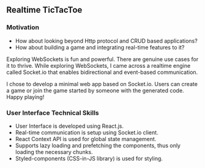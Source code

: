 ## Realtime TicTacToe

### Motivation

- How about looking beyond Http protocol and CRUD based applications?
- How about building a game and integrating real-time features to it?

Exploring WebSockets is fun and powerful. There are genuine use cases for it to thrive. While exploring WebSockets, I came across a realtime engine called Socket.io that enables bidirectional and event-based communication.

I chose to develop a minimal web app based on Socket.io. Users can create a game or join the game started by someone with
the generated code. Happy playing!

### User Interface Technical Skills

- User Interface is developed using React.js.
- Real-time communication is setup using Socket.io client.
- React Context API is used for global state management.
- Supports lazy loading and prefetching the components, thus only loading the necessary chunks.
- Styled-components (CSS-in-JS library) is used for styling.
